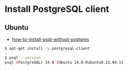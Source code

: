 # Install PostgreSQL client

## Ubuntu

- [how-to-install-psql-without-postgres](https://askubuntu.com/questions/1040765/how-to-install-psql-without-postgres)

```bash
$ apt-get install -y postgresql-client
.
$ psql --version  
psql (PostgreSQL) 14.8 (Ubuntu 14.8-0ubuntu0.22.04.1)
```
